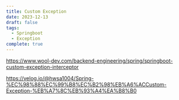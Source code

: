```yaml
---
title: Custom Exception
date: 2023-12-13
draft: false
tags:
  - Springboot
  - Exception
complete: true
---
```

https://www.wool-dev.com/backend-engineering/spring/springboot-custom-exception-interceptor


https://velog.io/@hwsa1004/Spring-%EC%98%88%EC%99%B8%EC%B2%98%EB%A6%ACCustom-Exception-%EB%A7%8C%EB%93%A4%EA%B8%B0